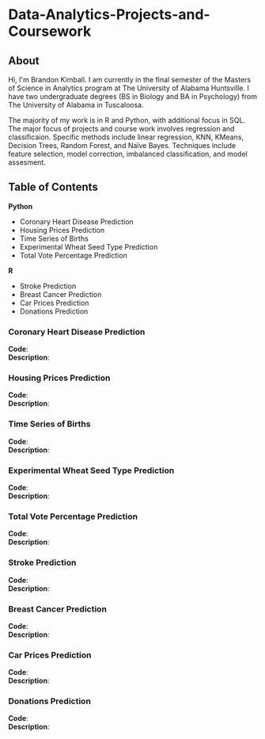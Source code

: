 # Data-Analytics-Projects-and-Coursework

## About

Hi, I'm Brandon Kimball. I am currently in the final semester of the Masters of Science in Analytics program at The University of Alabama Huntsville.
I have two undergraduate degrees (BS in Biology and BA in Psychology) from The University of Alabama in Tuscaloosa.

The majority of my work is in R and Python, with additional focus in SQL. The major focus of projects and course work
involves regression and classificaion. Specific methods include linear regression, KNN, KMeans, Decision Trees, 
Random Forest, and Naïve Bayes. Techniques include feature selection, model correction, imbalanced classification, 
and model assesment.

## Table of Contents
**Python**
- Coronary Heart Disease Prediction
- Housing Prices Prediction
- Time Series of Births
- Experimental Wheat Seed Type Prediction
- Total Vote Percentage Prediction

**R**
-  Stroke Prediction
-  Breast Cancer Prediction
-  Car Prices Prediction
-  Donations Prediction


### Coronary Heart Disease Prediction
**Code**:  
**Description**:  

### Housing Prices Prediction
**Code**:  
**Description**:  

### Time Series of Births
**Code**:  
**Description**:  

### Experimental Wheat Seed Type Prediction
**Code**:  
**Description**:  

### Total Vote Percentage Prediction
**Code**:  
**Description**:  


### Stroke Prediction
**Code**:  
**Description**:  


### Breast Cancer Prediction
**Code**:  
**Description**:  


### Car Prices Prediction
**Code**:  
**Description**:  


### Donations Prediction
**Code**:  
**Description**:  
